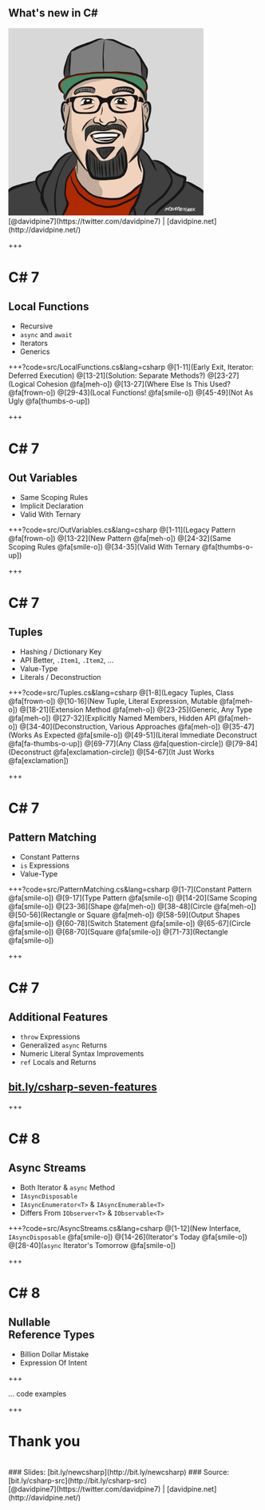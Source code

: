## <span>What's new in C#</span>
<img src="assets/me.jpg" height="375" />
<br />
[@davidpine7](https://twitter.com/davidpine7) | [davidpine.net](http://davidpine.net/)

+++

# C# 7
## Local Functions

- Recursive
- `async` and `await`
- Iterators
- Generics

+++?code=src/LocalFunctions.cs&lang=csharp
@[1-11](Early Exit, Iterator: Deferred Execution)
@[13-21](Solution: Separate Methods?)
@[23-27](Logical Cohesion @fa[meh-o])
@[13-27](Where Else Is This Used? @fa[frown-o])
@[29-43](Local Functions! @fa[smile-o])
@[45-49](Not As Ugly @fa[thumbs-o-up])

+++

# C# 7
## Out Variables

- Same Scoping Rules
- Implicit Declaration
- Valid With Ternary 

+++?code=src/OutVariables.cs&lang=csharp
@[1-11](Legacy Pattern @fa[frown-o])
@[13-22](New Pattern @fa[meh-o])
@[24-32](Same Scoping Rules @fa[smile-o])
@[34-35](Valid With Ternary @fa[thumbs-o-up])

+++

# C# 7
## Tuples

- Hashing / Dictionary Key
- API Better, `.Item1`, `.Item2`, ...
- Value-Type
- Literals / Deconstruction

+++?code=src/Tuples.cs&lang=csharp
@[1-8](Legacy Tuples, Class @fa[frown-o])
@[10-16](New Tuple, Literal Expression, Mutable @fa[meh-o])
@[18-21](Extension Method @fa[meh-o])
@[23-25](Generic, Any Type @fa[meh-o])
@[27-32](Explicitly Named Members, Hidden API @fa[meh-o])
@[34-40](Deconstruction, Various Approaches @fa[meh-o])
@[35-47](Works As Expected @fa[smile-o])
@[49-51](Literal Immediate Deconstruct @fa[fa-thumbs-o-up])
@[69-77](Any Class @fa[question-circle])
@[79-84](Deconstruct @fa[exclamation-circle])
@[54-67](It Just Works @fa[exclamation])

+++

# C# 7
## Pattern Matching

- Constant Patterns
- `is` Expressions
- Value-Type

+++?code=src/PatternMatching.cs&lang=csharp
@[1-7](Constant Pattern @fa[smile-o])
@[9-17](Type Pattern @fa[smile-o])
@[14-20](Same Scoping @fa[smile-o])
@[23-36](Shape @fa[meh-o])
@[38-48](Circle @fa[meh-o])
@[50-56](Rectangle or Square @fa[meh-o])
@[58-59](Output Shapes @fa[smile-o])
@[60-78](Switch Statement @fa[smile-o])
@[65-67](Circle @fa[smile-o])
@[68-70](Square @fa[smile-o])
@[71-73](Rectangle @fa[smile-o])

+++

# C# 7
## Additional Features

- `throw` Expressions
- Generalized `async` Returns
- Numeric Literal Syntax Improvements
- `ref` Locals and Returns

## [bit.ly/csharp-seven-features](http://bit.ly/csharp-seven-features)

+++

# C# 8
## Async Streams

- Both Iterator & `async` Method
- `IAsyncDisposable`
- `IAsyncEnumerator<T>` & `IAsyncEnumerable<T>`
- Differs From `IObserver<T>` & `IObservable<T>`

+++?code=src/AsyncStreams.cs&lang=csharp
@[1-12](New Interface, `IAsyncDisposable` @fa[smile-o])
@[14-26](Iterator's Today @fa[smile-o])
@[28-40](`async` Iterator's Tomorrow @fa[smile-o])

+++

# C# 8
## Nullable<br/>Reference Types

- Billion Dollar Mistake
- Expression Of Intent

+++

... code examples

+++
# Thank you
<br/>
### Slides: [bit.ly/newcsharp](http://bit.ly/newcsharp)
### Source: [bit.ly/csharp-src](http://bit.ly/csharp-src)
<br/>
[@davidpine7](https://twitter.com/davidpine7) | [davidpine.net](http://davidpine.net/)
